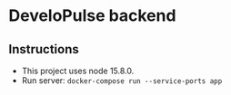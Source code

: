# DeveloPulse backend

## Instructions

- This project uses node 15.8.0.
- Run server: `docker-compose run --service-ports app`



